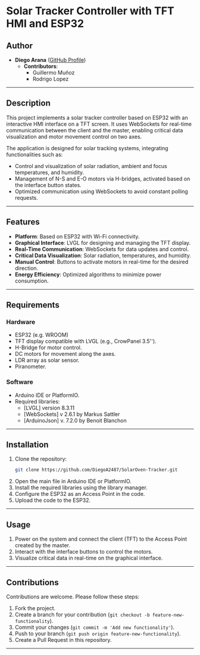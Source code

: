 # Solar Tracker Controller with TFT HMI and ESP32

## Author

- **Diego Arana** ([GitHub Profile](https://github.com/DiegoA2487))
  - **Contributors**:
    - Guillermo Muñoz
    - Rodrigo Lopez

---

## Description

This project implements a solar tracker controller based on ESP32 with an interactive HMI interface on a TFT screen. It uses WebSockets for real-time communication between the client and the master, enabling critical data visualization and motor movement control on two axes.

The application is designed for solar tracking systems, integrating functionalities such as:

- Control and visualization of solar radiation, ambient and focus temperatures, and humidity.
- Management of N-S and E-O motors via H-bridges, activated based on the interface button states.
- Optimized communication using WebSockets to avoid constant polling requests.

---

## Features

- **Platform**: Based on ESP32 with Wi-Fi connectivity.
- **Graphical Interface**: LVGL for designing and managing the TFT display.
- **Real-Time Communication**: WebSockets for data updates and control.
- **Critical Data Visualization**: Solar radiation, temperatures, and humidity.
- **Manual Control**: Buttons to activate motors in real-time for the desired direction.
- **Energy Efficiency**: Optimized algorithms to minimize power consumption.

---

## Requirements

### Hardware

- ESP32 (e.g. WROOM)
- TFT display compatible with LVGL (e.g., CrowPanel 3.5'').
- H-Bridge for motor control.
- DC motors for movement along the axes.
- LDR array as solar sensor.
- Piranometer. 

### Software

- Arduino IDE or PlatformIO.
- Required libraries:
  - [LVGL] version 8.3.11
  - [WebSockets] v 2.6.1 by Markus Sattler
  - [ArduinoJson] v. 7.2.0 by Benoit Blanchon

---

## Installation

1. Clone the repository:
   ```bash
   git clone https://github.com/DiegoA2487/SolarOven-Tracker.git
   ```
2. Open the main file in Arduino IDE or PlatformIO.
3. Install the required libraries using the library manager.
4. Configure the ESP32 as an Access Point in the code.
5. Upload the code to the ESP32.

---

## Usage

1. Power on the system and connect the client (TFT) to the Access Point created by the master.
2. Interact with the interface buttons to control the motors.
3. Visualize critical data in real-time on the graphical interface.

---

## Contributions

Contributions are welcome. Please follow these steps:

1. Fork the project.
2. Create a branch for your contribution (`git checkout -b feature-new-functionality`).
3. Commit your changes (`git commit -m 'Add new functionality'`).
4. Push to your branch (`git push origin feature-new-functionality`).
5. Create a Pull Request in this repository.

---
